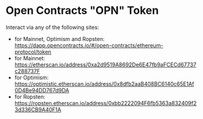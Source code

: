 # Open Contracts "OPN" Token 

Interact via any of the following sites:
- for Mainnet, Optimism and Ropsten: https://dapp.opencontracts.io/#/open-contracts/ethereum-protocol/token
- for Mainnet: https://etherscan.io/address/0xa2d9519A8692De6E47fb9aFCECd67737c288737F
- for Optimism: https://optimistic.etherscan.io/address/0x8dfb2aaB408BC6140c65E1Af0D4Be94DD767d9DA
- for Ropsten: https://ropsten.etherscan.io/address/0xbb2222094F6fb5363a832409f23d336CB9A40F1A

